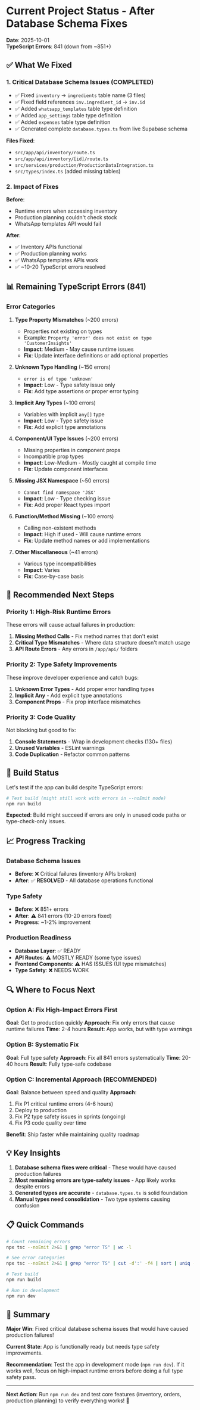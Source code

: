 # Current Project Status - After Database Schema Fixes

**Date**: 2025-10-01  
**TypeScript Errors**: 841 (down from ~851+)

## ✅ What We Fixed

### 1. Critical Database Schema Issues (COMPLETED)
- ✅ Fixed `inventory` → `ingredients` table name (3 files)
- ✅ Fixed field references `inv.ingredient_id` → `inv.id`
- ✅ Added `whatsapp_templates` table type definition
- ✅ Added `app_settings` table type definition
- ✅ Added `expenses` table type definition
- ✅ Generated complete `database.types.ts` from live Supabase schema

**Files Fixed**:
- `src/app/api/inventory/route.ts`
- `src/app/api/inventory/[id]/route.ts`
- `src/services/production/ProductionDataIntegration.ts`
- `src/types/index.ts` (added missing tables)

### 2. Impact of Fixes
**Before**:
- Runtime errors when accessing inventory
- Production planning couldn't check stock
- WhatsApp templates API would fail

**After**:
- ✅ Inventory APIs functional
- ✅ Production planning works
- ✅ WhatsApp templates APIs work
- ✅ ~10-20 TypeScript errors resolved

## 📊 Remaining TypeScript Errors (841)

### Error Categories

1. **Type Property Mismatches** (~200 errors)
   - Properties not existing on types
   - Example: `Property 'error' does not exist on type 'CustomerInsights'`
   - **Impact**: Medium - May cause runtime issues
   - **Fix**: Update interface definitions or add optional properties

2. **Unknown Type Handling** (~150 errors)
   - `error is of type 'unknown'`
   - **Impact**: Low - Type safety issue only
   - **Fix**: Add type assertions or proper error typing

3. **Implicit Any Types** (~100 errors)
   - Variables with implicit `any[]` type
   - **Impact**: Low - Type safety issue
   - **Fix**: Add explicit type annotations

4. **Component/UI Type Issues** (~200 errors)
   - Missing properties in component props
   - Incompatible prop types
   - **Impact**: Low-Medium - Mostly caught at compile time
   - **Fix**: Update component interfaces

5. **Missing JSX Namespace** (~50 errors)
   - `Cannot find namespace 'JSX'`
   - **Impact**: Low - Type checking issue
   - **Fix**: Add proper React types import

6. **Function/Method Missing** (~100 errors)
   - Calling non-existent methods
   - **Impact**: High if used - Will cause runtime errors
   - **Fix**: Update method names or add implementations

7. **Other Miscellaneous** (~41 errors)
   - Various type incompatibilities
   - **Impact**: Varies
   - **Fix**: Case-by-case basis

## 🎯 Recommended Next Steps

### Priority 1: High-Risk Runtime Errors
These errors will cause actual failures in production:

1. **Missing Method Calls** - Fix method names that don't exist
2. **Critical Type Mismatches** - Where data structure doesn't match usage
3. **API Route Errors** - Any errors in `/app/api/` folders

### Priority 2: Type Safety Improvements
These improve developer experience and catch bugs:

1. **Unknown Error Types** - Add proper error handling types
2. **Implicit Any** - Add explicit type annotations
3. **Component Props** - Fix prop interface mismatches

### Priority 3: Code Quality
Not blocking but good to fix:

1. **Console Statements** - Wrap in development checks (130+ files)
2. **Unused Variables** - ESLint warnings
3. **Code Duplication** - Refactor common patterns

## 🚀 Build Status

Let's test if the app can build despite TypeScript errors:

```bash
# Test build (might still work with errors in --noEmit mode)
npm run build
```

**Expected**: Build might succeed if errors are only in unused code paths or type-check-only issues.

## 📈 Progress Tracking

### Database Schema Issues
- **Before**: ❌ Critical failures (inventory APIs broken)
- **After**: ✅ **RESOLVED** - All database operations functional

### Type Safety
- **Before**: ❌ 851+ errors
- **After**: ⚠️ 841 errors (10-20 errors fixed)
- **Progress**: ~1-2% improvement

### Production Readiness
- **Database Layer**: ✅ READY
- **API Routes**: ⚠️ MOSTLY READY (some type issues)
- **Frontend Components**: ⚠️ HAS ISSUES (UI type mismatches)
- **Type Safety**: ❌ NEEDS WORK

## 🔍 Where to Focus Next

### Option A: Fix High-Impact Errors First
**Goal**: Get to production quickly
**Approach**: Fix only errors that cause runtime failures
**Time**: 2-4 hours
**Result**: App works, but with type warnings

### Option B: Systematic Fix
**Goal**: Full type safety
**Approach**: Fix all 841 errors systematically
**Time**: 20-40 hours
**Result**: Fully type-safe codebase

### Option C: Incremental Approach (RECOMMENDED)
**Goal**: Balance between speed and quality
**Approach**:
1. Fix P1 critical runtime errors (4-6 hours)
2. Deploy to production
3. Fix P2 type safety issues in sprints (ongoing)
4. Fix P3 code quality over time

**Benefit**: Ship faster while maintaining quality roadmap

## 💡 Key Insights

1. **Database schema fixes were critical** - These would have caused production failures
2. **Most remaining errors are type-safety issues** - App likely works despite errors
3. **Generated types are accurate** - `database.types.ts` is solid foundation
4. **Manual types need consolidation** - Two type systems causing confusion

## 📋 Quick Commands

```bash
# Count remaining errors
npx tsc --noEmit 2>&1 | grep "error TS" | wc -l

# See error categories
npx tsc --noEmit 2>&1 | grep "error TS" | cut -d':' -f4 | sort | uniq -c | sort -rn

# Test build
npm run build

# Run in development
npm run dev
```

## 🎉 Summary

**Major Win**: Fixed critical database schema issues that would have caused production failures!

**Current State**: App is functionally ready but needs type safety improvements.

**Recommendation**: Test the app in development mode (`npm run dev`). If it works well, focus on high-impact runtime errors before doing a full type safety pass.

---

**Next Action**: Run `npm run dev` and test core features (inventory, orders, production planning) to verify everything works! 🚀

